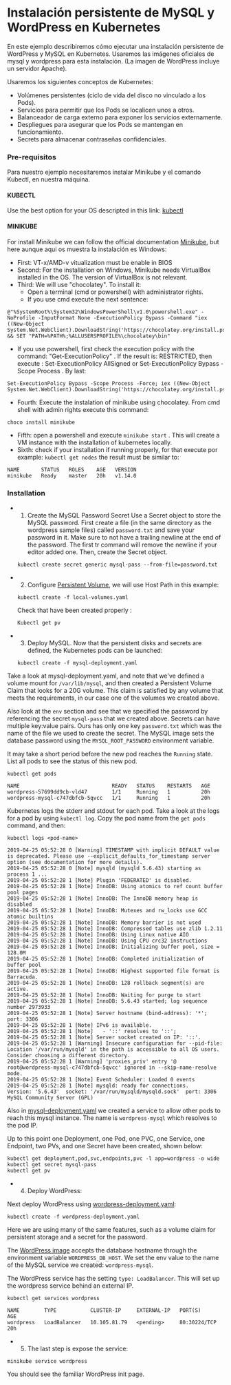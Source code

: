 # Instalación persistente de MySQL y WordPress en Kubernetes

En este ejemplo describiremos cómo ejecutar una instalación persistente de WordPress y MySQL en Kubernetes. Usaremos las imágenes oficiales de mysql y wordpress para esta instalación. (La imagen de WordPress incluye un servidor Apache).

Usaremos los siguientes conceptos de Kubernetes:

* Volúmenes persistentes (ciclo de vida del disco no vinculado a los Pods).
* Servicios para permitir que los Pods se localicen unos a otros.
* Balanceador de carga externo para exponer los servicios externamente.
* Despliegues para asegurar que los Pods se mantengan en funcionamiento.
* Secrets para almacenar contraseñas confidenciales.

### Pre-requisitos 

Para nuestro ejemplo necesitaremos instalar Minikube y el comando Kubectl, en nuestra máquina. 

#### KUBECTL

Use the best option for your OS descripted in this link: [kubectl](https://kubernetes.io/docs/tasks/tools/install-kubectl/#install-kubectl-binary-with-curl)

#### MINIKUBE

For install Minikube we can follow the official documentation [Minikube](https://kubernetes.io/docs/tasks/tools/install-minikube/#install-minikube), but here aunque aqui os muestra la instalación es Windows: 

* First: VT-x/AMD-v vitualization must be enable in BIOS 
* Second: For the installation on Windows, Minikube needs VirtualBox installed in the OS. The version of VirtualBox is not relevant. 
* Third: We will use "chocolatey". To install it:
  * Open a terminal (cmd or powershell) with administrator rights. 
  * If you use cmd execute the next sentence: 
```
@"%SystemRoot%\System32\WindowsPowerShell\v1.0\powershell.exe" -NoProfile -InputFormat None -ExecutionPolicy Bypass -Command "iex ((New-Object System.Net.WebClient).DownloadString('https://chocolatey.org/install.ps1'))" && SET "PATH=%PATH%;%ALLUSERSPROFILE%\chocolatey\bin"
```
  * If you use powershell, first check the execution policy with the command: "Get-ExecutionPolicy" . If the result is: RESTRICTED, then execute :  Set-ExecutionPolicy AllSigned or Set-ExecutionPolicy Bypass -Scope Process . By last:
  
```
Set-ExecutionPolicy Bypass -Scope Process -Force; iex ((New-Object System.Net.WebClient).DownloadString('https://chocolatey.org/install.ps1'))
```

* Fourth: Execute the instalation of minikube using chocolatey. From cmd shell with admin rights execute this command: 

```
choco install minikube
```

* Fifth: open a powershell and execute ```minikube start``` . This will create a VM instance with the installation of kubernetes locally. 
* Sixth: check if your installation if running properly, for that execute por example: ```kubectl get nodes``` the result must be similar to: 

```
NAME       STATUS   ROLES    AGE   VERSION
minikube   Ready    master   20h   v1.14.0
```


### Installation


* 1) Create the MySQL Password Secret 
  Use a Secret object to store the MySQL password. First create a file (in the same directory as the wordpress sample files) called ```password.txt``` and save your password in it. Make sure to not have a trailing newline at the end of the password. The first tr command will remove the newline if your editor added one. Then, create the Secret object.
  
  ```
  kubectl create secret generic mysql-pass --from-file=password.txt
  ```
* 2) Configure [Persistent Volume](https://kubernetes.io/docs/concepts/storage/persistent-volumes/), we will use Host Path in this example: 

  ```
  kubectl create -f local-volumes.yaml
  ```
  
  Check that have been created properly : 
  
  ```
  Kubectl get pv
  ```  
 
* 3) Deploy MySQL. Now that the persistent disks and secrets are defined, the Kubernetes pods can be launched:

  ```
  kubectl create -f mysql-deployment.yaml
  ```  

Take a look at mysql-deployment.yaml, and note that we've defined a volume mount for ```/var/lib/mysql```, and then created a Persistent Volume Claim that looks for a 20G volume. This claim is satisfied by any volume that meets the requirements, in our case one of the volumes we created above.

Also look at the ```env``` section and see that we specified the password by referencing the secret ```mysql-pass``` that we created above. Secrets can have multiple key:value pairs. Ours has only one key ```password.txt``` which was the name of the file we used to create the secret. The MySQL image sets the database password using the ```MYSQL_ROOT_PASSWORD``` environment variable.

It may take a short period before the new pod reaches the ```Running``` state. List all pods to see the status of this new pod.

```
kubectl get pods
```
```
NAME                              READY   STATUS    RESTARTS   AGE
wordpress-57699dd9cb-vld47        1/1     Running   1          20h
wordpress-mysql-c747dbfcb-5qvcc   1/1     Running   1          20h
```

Kubernetes logs the stderr and stdout for each pod. Take a look at the logs for a pod by using ```kubectl log```. Copy the pod name from the ```get pods``` command, and then:

```
kubectl logs <pod-name>
```

```
2019-04-25 05:52:28 0 [Warning] TIMESTAMP with implicit DEFAULT value is deprecated. Please use --explicit_defaults_for_timestamp server option (see documentation for more details).
2019-04-25 05:52:28 0 [Note] mysqld (mysqld 5.6.43) starting as process 1 ...
2019-04-25 05:52:28 1 [Note] Plugin 'FEDERATED' is disabled.
2019-04-25 05:52:28 1 [Note] InnoDB: Using atomics to ref count buffer pool pages
2019-04-25 05:52:28 1 [Note] InnoDB: The InnoDB memory heap is disabled
2019-04-25 05:52:28 1 [Note] InnoDB: Mutexes and rw_locks use GCC atomic builtins
2019-04-25 05:52:28 1 [Note] InnoDB: Memory barrier is not used
2019-04-25 05:52:28 1 [Note] InnoDB: Compressed tables use zlib 1.2.11
2019-04-25 05:52:28 1 [Note] InnoDB: Using Linux native AIO
2019-04-25 05:52:28 1 [Note] InnoDB: Using CPU crc32 instructions
2019-04-25 05:52:28 1 [Note] InnoDB: Initializing buffer pool, size = 128.0M
2019-04-25 05:52:28 1 [Note] InnoDB: Completed initialization of buffer pool
2019-04-25 05:52:28 1 [Note] InnoDB: Highest supported file format is Barracuda.
2019-04-25 05:52:28 1 [Note] InnoDB: 128 rollback segment(s) are active.
2019-04-25 05:52:28 1 [Note] InnoDB: Waiting for purge to start
2019-04-25 05:52:28 1 [Note] InnoDB: 5.6.43 started; log sequence number 2973933
2019-04-25 05:52:28 1 [Note] Server hostname (bind-address): '*'; port: 3306
2019-04-25 05:52:28 1 [Note] IPv6 is available.
2019-04-25 05:52:28 1 [Note]   - '::' resolves to '::';
2019-04-25 05:52:28 1 [Note] Server socket created on IP: '::'.
2019-04-25 05:52:28 1 [Warning] Insecure configuration for --pid-file: Location '/var/run/mysqld' in the path is accessible to all OS users. Consider choosing a different directory.
2019-04-25 05:52:28 1 [Warning] 'proxies_priv' entry '@ root@wordpress-mysql-c747dbfcb-5qvcc' ignored in --skip-name-resolve mode.
2019-04-25 05:52:28 1 [Note] Event Scheduler: Loaded 0 events
2019-04-25 05:52:28 1 [Note] mysqld: ready for connections.
Version: '5.6.43'  socket: '/var/run/mysqld/mysqld.sock'  port: 3306  MySQL Community Server (GPL)
```


Also in [mysql-deployment.yaml](mysql-deployment.yaml) we created a service to allow other pods to reach this mysql instance. The name is `wordpress-mysql` which resolves to the pod IP.

Up to this point one Deployment, one Pod, one PVC, one Service, one Endpoint, two PVs, and one Secret have been created, shown below:

```shell
kubectl get deployment,pod,svc,endpoints,pvc -l app=wordpress -o wide 
kubectl get secret mysql-pass 
kubectl get pv
```

* 4) Deploy WordPress: 

Next deploy WordPress using [wordpress-deployment.yaml](wordpress-deployment.yaml):

```shell
kubectl create -f wordpress-deployment.yaml
```

Here we are using many of the same features, such as a volume claim for persistent storage and a secret for the password.

The [WordPress image](https://hub.docker.com/_/wordpress/) accepts the database hostname through the environment variable `WORDPRESS_DB_HOST`. We set the env value to the name of the MySQL service we created: `wordpress-mysql`.

The WordPress service has the setting `type: LoadBalancer`.  This will set up the wordpress service behind an external IP.

```shell
kubectl get services wordpress
```

```shell
NAME        TYPE           CLUSTER-IP     EXTERNAL-IP   PORT(S)        AGE
wordpress   LoadBalancer   10.105.81.79   <pending>     80:30224/TCP   20h
```

* 5) The last step is expose the service:

```shell
minikube service wordpress
```
  You should see the familiar WordPress init page.



